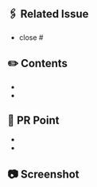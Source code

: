## 🖇 Related Issue
<!-- 관련 이슈를 적어주세요. -->
- close #

## ✏️ Contents
<!-- 작업 내용을 적어주세요 -->
-
-

## 📝 PR Point
<!-- PR과정에서 중요하게 생각하는 부분이나 팀원이 꼭 알아야하는 내용을 적어주세요. -->
-
-


## 📷 Screenshot
<!-- 해당 작업 내용의 결과 화면을 제시해주세요. -->
